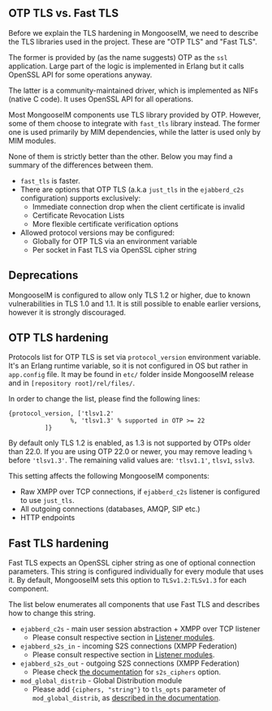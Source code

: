 ## OTP TLS vs. Fast TLS

Before we explain the TLS hardening in MongooseIM, we need to describe the TLS libraries used in the project.
These are "OTP TLS" and "Fast TLS".

The former is provided by (as the name suggests) OTP as the `ssl` application.
Large part of the logic is implemented in Erlang but it calls OpenSSL API for some operations anyway.

The latter is a community-maintained driver, which is implemented as NIFs (native C code).
It uses OpenSSL API for all operations.

Most MongooseIM components use TLS library provided by OTP.
However, some of them choose to integrate with `fast_tls` library instead.
The former one is used primarily by MIM dependencies, while the latter is used only by MIM modules.

None of them is strictly better than the other.
Below you may find a summary of the differences between them.

* `fast_tls` is faster.
* There are options that OTP TLS (a.k.a `just_tls` in the `ejabberd_c2s` configuration) supports exclusively:
    * Immediate connection drop when the client certificate is invalid
    * Certificate Revocation Lists
    * More flexible certificate verification options
* Allowed protocol versions may be configured:
    * Globally for OTP TLS via an environment variable
    * Per socket in Fast TLS via OpenSSL cipher string

## Deprecations

MongooseIM is configured to allow only TLS 1.2 or higher, due to known vulnerabilities in TLS 1.0 and 1.1.
It is still possible to enable earlier versions, however it is strongly discouraged.

## OTP TLS hardening

Protocols list for OTP TLS is set via `protocol_version` environment variable.
It's an Erlang runtime variable, so it is not configured in OS but rather in `app.config` file.
It may be found in `etc/` folder inside MongooseIM release and in `[repository root]/rel/files/`.

In order to change the list, please find the following lines:

```
{protocol_version, ['tlsv1.2'
                 %, 'tlsv1.3' % supported in OTP >= 22
          ]}
```

By default only TLS 1.2 is enabled, as 1.3 is not supported by OTPs older than 22.0.
If you are using OTP 22.0 or newer, you may remove leading `%` before `'tlsv1.3'`.
The remaining valid values are: `'tlsv1.1'`, `tlsv1`, `sslv3`.

This setting affects the following MongooseIM components:

* Raw XMPP over TCP connections, if `ejabberd_c2s` listener is configured to use `just_tls`.
* All outgoing connections (databases, AMQP, SIP etc.)
* HTTP endpoints

## Fast TLS hardening

Fast TLS expects an OpenSSL cipher string as one of optional connection parameters.
This string is configured individually for every module that uses it.
By default, MongooseIM sets this option to `TLSv1.2:TLSv1.3` for each component.

The list below enumerates all components that use Fast TLS and describes how to change this string.

* `ejabberd_c2s` - main user session abstraction + XMPP over TCP listener
    * Please consult respective section in [Listener modules](Listener-modules.md#c2s-ciphers).
* `ejabberd_s2s_in` - incoming S2S connections (XMPP Federation)
    * Please consult respective section in [Listener modules](Listener-modules.md#s2s-ciphers).
* `ejabberd_s2s_out` - outgoing S2S connections (XMPP Federation)
    * Please check [the documentation](../Advanced-configuration.md#s2s-ciphers) for `s2s_ciphers` option.
* `mod_global_distrib` - Global Distribution module
    * Please add `{ciphers, "string"}` to `tls_opts` parameter of `mod_global_distrib`, as [described in the documentation](../modules/mod_global_distrib.md#tls_opts).

